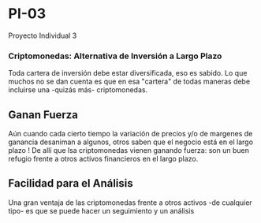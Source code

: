 # PI-03
Proyecto Individual 3
### Criptomonedas: Alternativa de Inversión a Largo Plazo

Toda cartera de inversión debe estar diversificada, eso es sabido.
Lo que muchos no se dan cuenta es que en esa "cartera" de todas maneras debe incluirse una -quizás más- criptomonedas.

## Ganan Fuerza
Aún cuando cada cierto tiempo la variación de precios y/o de margenes de ganancia desaniman a algunos, otros saben que el negocio está en el largo plazo !
De allí que lsa criptomonedas vienen ganando fuerza: son un buen refugio frente a otros activos financieros en el largo plazo.

## Facilidad para el Análisis
Una gran ventaja de las criptomonedas frente a otros activos -de cualquier tipo- es que se puede hacer un seguimiento y un análisis
